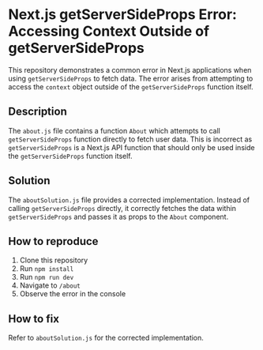 # Next.js getServerSideProps Error: Accessing Context Outside of getServerSideProps

This repository demonstrates a common error in Next.js applications when using `getServerSideProps` to fetch data. The error arises from attempting to access the `context` object outside of the `getServerSideProps` function itself.

## Description

The `about.js` file contains a function `About` which attempts to call `getServerSideProps` function directly to fetch user data. This is incorrect as `getServerSideProps` is a Next.js API function that should only be used inside the `getServerSideProps` function itself.

## Solution

The `aboutSolution.js` file provides a corrected implementation. Instead of calling `getServerSideProps` directly, it correctly fetches the data within `getServerSideProps` and passes it as props to the `About` component.

## How to reproduce

1. Clone this repository
2. Run `npm install`
3. Run `npm run dev`
4. Navigate to `/about`
5. Observe the error in the console

## How to fix

Refer to `aboutSolution.js` for the corrected implementation.